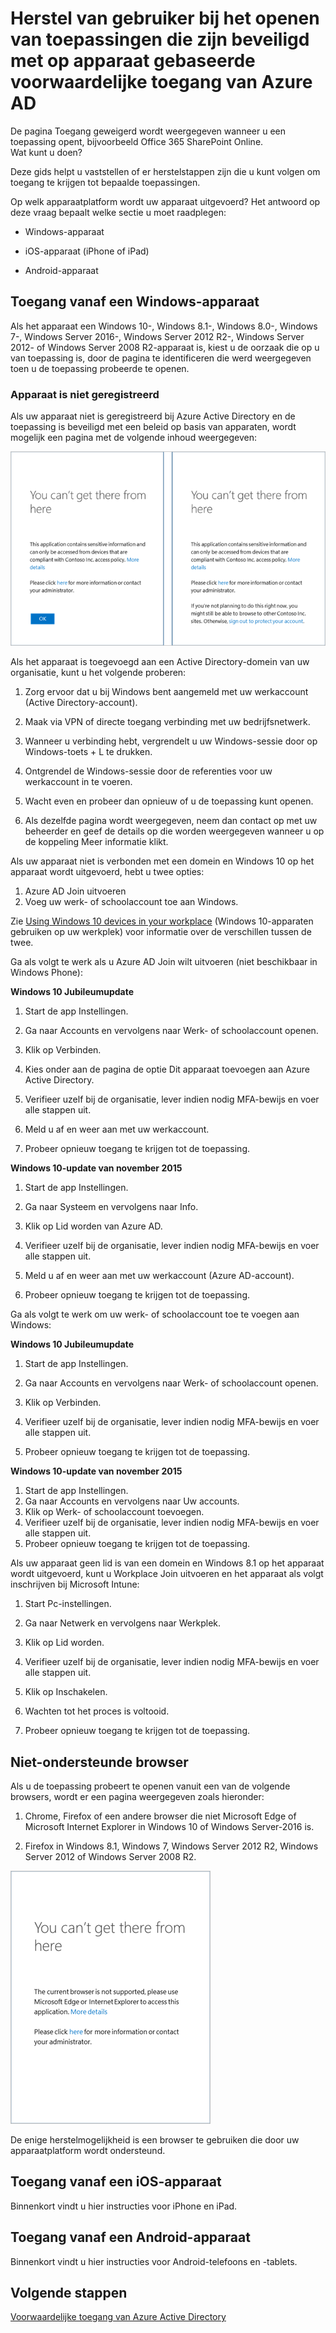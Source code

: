 <properties
    pageTitle="Herstel van gebruiker bij het openen van toepassingen die zijn beveiligd met op apparaat gebaseerde voorwaardelijke toegang van Azure AD| Microsoft Azure"
    description="Dit onderwerp helpt u vaststellen of er herstelstappen zijn die u kunt volgen om toegang te krijgen tot bepaalde toepassingen."
    services="active-directory"
    keywords="voorwaardelijke toegang op basis van een apparaat, apparaatregistratie, apparaatregistratie inschakelen, apparaatregistratie en MDM"
    documentationCenter=""
    authors="markusvi"
    manager="femila"
    editor=""/>

<tags
    ms.service="active-directory"
    ms.workload="identity"
    ms.tgt_pltfrm="na"
    ms.devlang="na"
    ms.topic="get-started-article"
    ms.date="08/15/2016"
    ms.author="markvi"/>


# Herstel van gebruiker bij het openen van toepassingen die zijn beveiligd met op apparaat gebaseerde voorwaardelijke toegang van Azure AD

De pagina Toegang geweigerd wordt weergegeven wanneer u een toepassing opent, bijvoorbeeld Office 365 SharePoint Online.  
Wat kunt u doen?

Deze gids helpt u vaststellen of er herstelstappen zijn die u kunt volgen om toegang te krijgen tot bepaalde toepassingen.



Op welk apparaatplatform wordt uw apparaat uitgevoerd?
Het antwoord op deze vraag bepaalt welke sectie u moet raadplegen:
 

-   Windows-apparaat

-   iOS-apparaat (iPhone of iPad)

-   Android-apparaat

## Toegang vanaf een Windows-apparaat

Als het apparaat een Windows 10-, Windows 8.1-, Windows 8.0-, Windows 7-, Windows Server 2016-, Windows Server 2012 R2-, Windows Server 2012- of Windows Server 2008 R2-apparaat is, kiest u de oorzaak die op u van toepassing is, door de pagina te identificeren die werd weergegeven toen u de toepassing probeerde te openen.

### Apparaat is niet geregistreerd

Als uw apparaat niet is geregistreerd bij Azure Active Directory en de toepassing is beveiligd met een beleid op basis van apparaten, wordt mogelijk een pagina met de volgende inhoud weergegeven:

![Scenario](./media/active-directory-conditional-access-device-remediation/01.png "Scenario")

 

Als het apparaat is toegevoegd aan een Active Directory-domein van uw organisatie, kunt u het volgende proberen:

1.  Zorg ervoor dat u bij Windows bent aangemeld met uw werkaccount (Active Directory-account).

2.  Maak via VPN of directe toegang verbinding met uw bedrijfsnetwerk.

3.  Wanneer u verbinding hebt, vergrendelt u uw Windows-sessie door op Windows-toets + L te drukken.

4.  Ontgrendel de Windows-sessie door de referenties voor uw werkaccount in te voeren.

5.  Wacht even en probeer dan opnieuw of u de toepassing kunt openen.

6.  Als dezelfde pagina wordt weergegeven, neem dan contact op met uw beheerder en geef de details op die worden weergegeven wanneer u op de koppeling Meer informatie klikt.

Als uw apparaat niet is verbonden met een domein en Windows 10 op het apparaat wordt uitgevoerd, hebt u twee opties: 

1. Azure AD Join uitvoeren
2. Voeg uw werk- of schoolaccount toe aan Windows. 

Zie [Using Windows 10 devices in your workplace](active-directory-azureadjoin-windows10-devices.md) (Windows 10-apparaten gebruiken op uw werkplek) voor informatie over de verschillen tussen de twee.

Ga als volgt te werk als u Azure AD Join wilt uitvoeren (niet beschikbaar in Windows Phone):

**Windows 10 Jubileumupdate**   

1.  Start de app Instellingen.

2.  Ga naar Accounts en vervolgens naar Werk- of schoolaccount openen.

3.  Klik op Verbinden.

4.  Kies onder aan de pagina de optie Dit apparaat toevoegen aan Azure Active Directory.

5.  Verifieer uzelf bij de organisatie, lever indien nodig MFA-bewijs en voer alle stappen uit.

6.  Meld u af en weer aan met uw werkaccount.

7.  Probeer opnieuw toegang te krijgen tot de toepassing.




**Windows 10-update van november 2015**


1.  Start de app Instellingen.

2.  Ga naar Systeem en vervolgens naar Info.
    
3.  Klik op Lid worden van Azure AD.

4.  Verifieer uzelf bij de organisatie, lever indien nodig MFA-bewijs en voer alle stappen uit.

5.  Meld u af en weer aan met uw werkaccount (Azure AD-account).

6.  Probeer opnieuw toegang te krijgen tot de toepassing.


Ga als volgt te werk om uw werk- of schoolaccount toe te voegen aan Windows:

**Windows 10 Jubileumupdate**   

1.  Start de app Instellingen.

2.  Ga naar Accounts en vervolgens naar Werk- of schoolaccount openen.

3.  Klik op Verbinden.

4.  Verifieer uzelf bij de organisatie, lever indien nodig MFA-bewijs en voer alle stappen uit.

5.  Probeer opnieuw toegang te krijgen tot de toepassing.    


**Windows 10-update van november 2015**
    
1.  Start de app Instellingen.
2.  Ga naar Accounts en vervolgens naar Uw accounts.
3.  Klik op Werk- of schoolaccount toevoegen.
4.  Verifieer uzelf bij de organisatie, lever indien nodig MFA-bewijs en voer alle stappen uit.
5.  Probeer opnieuw toegang te krijgen tot de toepassing.

Als uw apparaat geen lid is van een domein en Windows 8.1 op het apparaat wordt uitgevoerd, kunt u Workplace Join uitvoeren en het apparaat als volgt inschrijven bij Microsoft Intune:

1.  Start Pc-instellingen.

2.  Ga naar Netwerk en vervolgens naar Werkplek.

3.  Klik op Lid worden.

4.  Verifieer uzelf bij de organisatie, lever indien nodig MFA-bewijs en voer alle stappen uit.

5.  Klik op Inschakelen.

6.  Wachten tot het proces is voltooid.

7.  Probeer opnieuw toegang te krijgen tot de toepassing.


## Niet-ondersteunde browser

Als u de toepassing probeert te openen vanuit een van de volgende browsers, wordt er een pagina weergegeven zoals hieronder:

1.  Chrome, Firefox of een andere browser die niet Microsoft Edge of Microsoft Internet Explorer in Windows 10 of Windows Server-2016 is.

2.  Firefox in Windows 8.1, Windows 7, Windows Server 2012 R2, Windows Server 2012 of Windows Server 2008 R2.
 

![Scenario](./media/active-directory-conditional-access-device-remediation/02.png "Scenario")


De enige herstelmogelijkheid is een browser te gebruiken die door uw apparaatplatform wordt ondersteund.

## Toegang vanaf een iOS-apparaat

Binnenkort vindt u hier instructies voor iPhone en iPad.

## Toegang vanaf een Android-apparaat

Binnenkort vindt u hier instructies voor Android-telefoons en -tablets.


## Volgende stappen

[Voorwaardelijke toegang van Azure Active Directory](active-directory-conditional-access.md)




<!--HONumber=ago16_HO4-->


